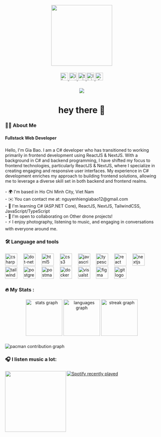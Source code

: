 <div align="center">
  <img height="200" src="https://media0.giphy.com/media/v1.Y2lkPTc5MGI3NjExZ3JrY202MnQ0dnh5bTlmeDZucDRmZXhyOHBjdXplZ2RiN3RuanNjMyZlcD12MV9pbnRlcm5hbF9naWZfYnlfaWQmY3Q9Zw/MCZ39lz83o5lC/giphy.gif"  />
</div>

###

<div align="center">
  <a href="https://www.facebook.com/nguyengiabao01212" target="_blank">
    <img src="https://img.shields.io/static/v1?message=Facebook&logo=facebook&label=&color=1877F2&logoColor=white&labelColor=&style=for-the-badge" height="25" alt="facebook logo"  />
  </a>
  <a href="https://www.instagram.com/_giabao_12" target="_blank">
    <img src="https://img.shields.io/static/v1?message=Instagram&logo=instagram&label=&color=E4405F&logoColor=white&labelColor=&style=for-the-badge" height="25" alt="instagram logo"  />
  </a>
  <a href="https://x.com/_giabao_12?t=6Eu7I3SsfROIrhEiUTd68g&s=09" target="_blank">
    <img src="https://img.shields.io/static/v1?message=Twitter&logo=twitter&label=&color=1DA1F2&logoColor=white&labelColor=&style=for-the-badge" height="25" alt="twitter logo"  />
  </a>
  <a href="https://www.linkedin.com/in/b%E1%BA%A3o-nguy%E1%BB%85n-4989a4305/" target="_blank">
    <img src="https://img.shields.io/static/v1?message=LinkedIn&logo=linkedin&label=&color=0077B5&logoColor=white&labelColor=&style=for-the-badge" height="25" alt="linkedin logo"  />
  </a>
  <a href="https://discord.com/users/494207238542589962" target="_blank">
    <img src="https://img.shields.io/static/v1?message=Discord&logo=discord&label=&color=7289DA&logoColor=white&labelColor=&style=for-the-badge" height="25" alt="discord logo"  />
  </a>
</div>

###

<div align="center">
  <img src="https://visitor-badge.laobi.icu/badge?page_id=giabao12-hali.giabao12-hali&"  />
</div>

###

<h1 align="center">hey there 👋</h1>

###

<h3 align="left">👩‍💻  About Me</h3>

###

<h4 align="left">Fullstack Web Developer</h4>

###

<p align="left">Hello, I'm Gia Bao. I am a C# developer who has transitioned to working primarily in frontend development using ReactJS & NextJS. With a background in C# and backend programming, I have shifted my focus to frontend technologies, particularly ReactJS & NextJS, where I specialize in creating engaging and responsive user interfaces. My experience in C# development enriches my approach to building frontend solutions, allowing me to leverage a diverse skill set in both backend and frontend realms.<br><br>- 🌍  I'm based in Ho Chi Minh City, Viet Nam<br>- ✉️  You can contact me at: nguyenhiengiabao12@gmail.com<br>- 🧠  I'm learning C# (ASP.NET Core), ReactJS, NextJS, TailwindCSS, JavaScript/TypeScript<br>- 🤝  I'm open to collaborating on Other drone projects!<br>- ⚡  I enjoy photography, listening to music, and engaging in conversations with everyone around me.</p>

###

<h3 align="left">🛠 Language and tools</h3>

###

<div align="left">
  <img src="https://skillicons.dev/icons?i=cs" height="40" alt="csharp logo"  />
  <img width="12" />
  <img src="https://skillicons.dev/icons?i=dotnet" height="40" alt="dot-net logo"  />
  <img width="12" />
  <img src="https://skillicons.dev/icons?i=html" height="40" alt="html5 logo"  />
  <img width="12" />
  <img src="https://skillicons.dev/icons?i=css" height="40" alt="css3 logo"  />
  <img width="12" />
  <img src="https://skillicons.dev/icons?i=js" height="40" alt="javascript logo"  />
  <img width="12" />
  <img src="https://skillicons.dev/icons?i=ts" height="40" alt="typescript logo"  />
  <img width="12" />
  <img src="https://skillicons.dev/icons?i=react" height="40" alt="react logo"  />
  <img width="12" />
  <img src="https://skillicons.dev/icons?i=nextjs" height="40" alt="nextjs logo"  />
  <img width="12" />
  <img src="https://skillicons.dev/icons?i=tailwind" height="40" alt="tailwindcss logo"  />
  <img width="12" />
  <img src="https://skillicons.dev/icons?i=postgres" height="40" alt="postgresql logo"  />
  <img width="12" />
  <img src="https://skillicons.dev/icons?i=postman" height="40" alt="postman logo"  />
  <img width="12" />
  <img src="https://skillicons.dev/icons?i=docker" height="40" alt="docker logo"  />
  <img width="12" />
  <img src="https://skillicons.dev/icons?i=visualstudio" height="40" alt="visualstudio logo"  />
  <img width="12" />
  <img src="https://skillicons.dev/icons?i=figma" height="40" alt="figma logo"  />
  <img width="12" />
  <img src="https://skillicons.dev/icons?i=git" height="40" alt="git logo"  />
</div>

###

<h3 align="left">🔥   My Stats :</h3>

###

<div align="center">
  <img src="https://github-readme-stats.vercel.app/api?username=giabao12-hali&hide_title=false&hide_rank=false&show_icons=true&include_all_commits=true&count_private=true&disable_animations=false&theme=dracula&locale=en&hide_border=true&order=1" height="120" alt="stats graph"  />
  <img src="https://github-readme-stats.vercel.app/api/top-langs?username=giabao12-hali&locale=en&hide_title=false&layout=compact&card_width=320&langs_count=5&theme=dracula&hide_border=true&order=2" height="120" alt="languages graph"  />
  <img src="https://streak-stats.demolab.com?user=giabao12-hali&locale=en&mode=daily&theme=dracula&hide_border=true&border_radius=5&date_format=M%20j%5B,%20Y%5D&order=3" height="120" alt="streak graph"  />
</div>

###

<picture>
  <source media="(prefers-color-scheme: dark)" srcset="https://raw.githubusercontent.com/giabao12-hali/giabao12-hali/output/pacman-contribution-graph-dark.svg">
  <source media="(prefers-color-scheme: light)" srcset="https://raw.githubusercontent.com/giabao12-hali/giabao12-hali/output/pacman-contribution-graph.svg">
  <img alt="pacman contribution graph" src="https://raw.githubusercontent.com/giabao12-hali/giabao12-hali/output/pacman-contribution-graph.svg">
</picture>

###

<h3 align="left">🎧  I listen music a lot:</h3>

###

<img align="left" height="200" src="https://media0.giphy.com/media/v1.Y2lkPTc5MGI3NjExYXByNDliN2tlMGc5OTZuZzd5cHJ6c2JiaHZqbjNhNTQ5eDdteGk1aiZlcD12MV9pbnRlcm5hbF9naWZfYnlfaWQmY3Q9Zw/cgW5iwX0e37qg/giphy.gif"  />

###

<div align="left">
  <a href="https://open.spotify.com/user/21jdux6a366zaux6htmp7g7gy">
    <img src="https://spotify-recently-played-readme.vercel.app/api?user=21jdux6a366zaux6htmp7g7gy&count=5&unique=true" alt="Spotify recently played"  />
  </a>
</div>

###

